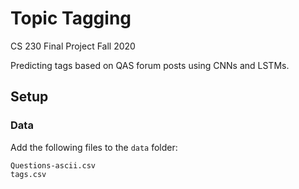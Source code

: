 # Topic Tagging

CS 230 Final Project Fall 2020

Predicting tags based on QAS forum posts using CNNs and LSTMs.

## Setup

### Data

Add the following files to the `data` folder:
```
Questions-ascii.csv
tags.csv
```

